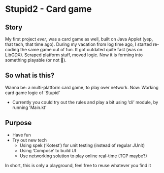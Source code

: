 # Stupid2 - Card game


## Story

My first project *ever*, was a card game as well, built on Java Applet (yep, that tech, that time ago). During my vacation from log time ago, I started re-coding the same game out of fun. It got outdated quite fast (was on LibGDX). Scraped platform stuff, moved logic. Now it is forming into something playable (or not 🤷️).


## So what is this?

Wanna be: a multi-platform card game, to play over network. Now: Working card game logic of &rsquo;Stupid&rsquo;

-   Currently you could try out the rules and play a bit using &rsquo;cli&rsquo; module, by running &rsquo;Main.kt&rsquo;


## Purpose

-   Have fun
-   Try out new tech
    -   Using spek (&rsquo;Kotest&rsquo;) for unit testing (instead of regular JUnit)
    -   Using &rsquo;Compose&rsquo; to build UI
    -   Use networking solution to play online real-time (TCP maybe?)

In short, this is only a playground, feel free to reuse whatever you find it